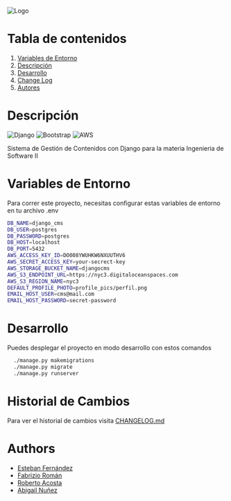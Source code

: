 ![Logo](https://media.licdn.com/dms/image/v2/D4D3DAQGkaNxZbj9YDQ/image-scale_191_1128/image-scale_191_1128/0/1682435019060/facultad_polit_cnica_una_cover?e=1725339600&v=beta&t=RvjnSps0ck_19iHZhgNCrd1L5VMayrtOftZ_7hC6Hlk)

# Tabla de contenidos
1. [ Variables de Entorno ](#variables-de-entorno)
1. [ Descripción ](#descripción)
2. [ Desarrollo ](#desarrollo)
3. [ Change Log ](#historial-de-cambios)
4. [ Autores ](#authors)

# Descripción
![Django](https://img.shields.io/badge/django-000000?style=for-the-badge&logo=django&logoColor=white)
![Bootstrap](https://img.shields.io/badge/bootstrap-000000?style=for-the-badge&logo=bootstrap&logoColor=white)
![AWS](https://img.shields.io/badge/amazon-000000?style=for-the-badge&logo=amazon&logoColor=white)

Sistema de Gestión de Contenidos con Django para la materia Ingenieria de Software II

# Variables de Entorno

Para correr este proyecto, necesitas configurar estas variables de entorno en tu archivo .env

```bash
DB_NAME=django_cms
DB_USER=postgres
DB_PASSWORD=postgres
DB_HOST=localhost
DB_PORT=5432
AWS_ACCESS_KEY_ID=DO008YWUHKW6NXUUTHV6
AWS_SECRET_ACCESS_KEY=your-secrect-key
AWS_STORAGE_BUCKET_NAME=djangocms
AWS_S3_ENDPOINT_URL=https://nyc3.digitaloceanspaces.com
AWS_S3_REGION_NAME=nyc3
DEFAULT_PROFILE_PHOTO=profile_pics/perfil.png
EMAIL_HOST_USER=cms@mail.com
EMAIL_HOST_PASSWORD=secret-password
```

# Desarrollo

Puedes desplegar el proyecto en modo desarrollo con estos comandos

```bash
  ./manage.py makemigrations
  ./manage.py migrate
  ./manage.py runserver
```

# Historial de Cambios

Para ver el historial de cambios visita [CHANGELOG.md](https://github.com/estebanfern/django_cms/tree/main/CHANGELOG.md)


# Authors

- [Esteban Fernández](https://www.github.com/estebanfern)
- [Fabrizio Román](https://www.github.com/fabri10roman)
- [Roberto Acosta](https://www.github.com/robertodayudis)
- [Abigail Nuñez](https://www.github.com/Abinues)
